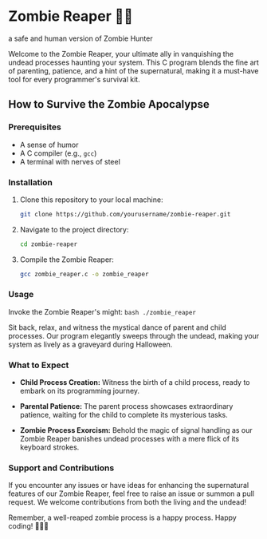 # Zombie Reaper 🧟‍♂️
a safe and human version of Zombie Hunter

Welcome to the Zombie Reaper, your ultimate ally in vanquishing the undead processes haunting your system. This C program blends the fine art of parenting, patience, and a hint of the supernatural, making it a must-have tool for every programmer's survival kit.

## How to Survive the Zombie Apocalypse

### Prerequisites
- A sense of humor
- A C compiler (e.g., `gcc`)
- A terminal with nerves of steel

### Installation
1. Clone this repository to your local machine:
    ```bash
    git clone https://github.com/yourusername/zombie-reaper.git
    ```

2. Navigate to the project directory:
    ```bash
    cd zombie-reaper
    ```

3. Compile the Zombie Reaper:
    ```bash
    gcc zombie_reaper.c -o zombie_reaper
    ```

### Usage

Invoke the Zombie Reaper's might:
    ```bash
    ./zombie_reaper
    ```

Sit back, relax, and witness the mystical dance of parent and child processes. Our program elegantly sweeps through the undead, making your system as lively as a graveyard during Halloween.

### What to Expect

- **Child Process Creation:** Witness the birth of a child process, ready to embark on its programming journey.

- **Parental Patience:** The parent process showcases extraordinary patience, waiting for the child to complete its mysterious tasks.

- **Zombie Process Exorcism:** Behold the magic of signal handling as our Zombie Reaper banishes undead processes with a mere flick of its keyboard strokes.

### Support and Contributions

If you encounter any issues or have ideas for enhancing the supernatural features of our Zombie Reaper, feel free to raise an issue or summon a pull request. We welcome contributions from both the living and the undead!

Remember, a well-reaped zombie process is a happy process. Happy coding! 🧟‍♂️✨
